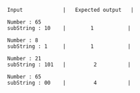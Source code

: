     Input             |   Expected output   |

    Number : 65
    subString : 10    |        1           |
    
    Number : 8                           
    subString : 1     |        1           |

    Number : 21
    subString : 101   |         2          | 

    Number : 65
    subString : 00    |         4          | 

